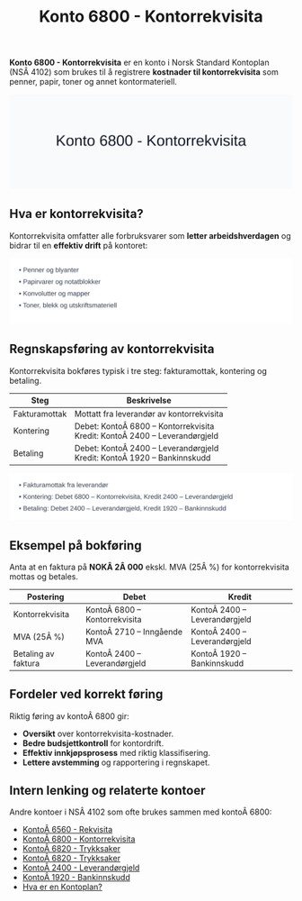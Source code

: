 ﻿---
title: "Konto 6800 - Kontorrekvisita"
seoTitle: "6800-kontorrekvisita"
meta_description: '**Konto 6800 - Kontorrekvisita** er en konto i Norsk Standard Kontoplan (NSÂ 4102) som brukes til å registrere **kostnader til kontorrekvisita** som penner, pa...'
slug: 6800-kontorrekvisita
type: blog
layout: pages/single
---

**Konto 6800 - Kontorrekvisita** er en konto i Norsk Standard Kontoplan (NSÂ 4102) som brukes til å registrere **kostnader til kontorrekvisita** som penner, papir, toner og annet kontormateriell.

![Illustrasjon av konto 6800 Kontorrekvisita](6800-kontorrekvisita-image.svg)

## Hva er kontorrekvisita?

Kontorrekvisita omfatter alle forbruksvarer som **letter arbeidshverdagen** og bidrar til en **effektiv drift** på kontoret:

![Typer kontorrekvisita](kontorrekvisita-typer.svg)

## Regnskapsføring av kontorrekvisita

Kontorrekvisita bokføres typisk i tre steg: fakturamottak, kontering og betaling.

| Steg            | Beskrivelse                                               |
|-----------------|-----------------------------------------------------------|
| Fakturamottak   | Mottatt fra leverandør av kontorrekvisita                 |
| Kontering       | Debet: KontoÂ 6800 – Kontorrekvisita<br>Kredit: KontoÂ 2400 – Leverandørgjeld |
| Betaling        | Debet: KontoÂ 2400 – Leverandørgjeld<br>Kredit: KontoÂ 1920 – Bankinnskudd |

![Bokføringsprosess kontorrekvisita](kontorrekvisita-bokforing.svg)

## Eksempel på bokføring

Anta at en faktura på **NOKÂ 2Â 000** ekskl. MVA (25Â %) for kontorrekvisita mottas og betales.

| Postering             | Debet                      | Kredit                         |
|-----------------------|----------------------------|--------------------------------|
| Kontorrekvisita       | KontoÂ 6800 – Kontorrekvisita | KontoÂ 2400 – Leverandørgjeld |
| MVA (25Â %)            | KontoÂ 2710 – Inngående MVA  | KontoÂ 2400 – Leverandørgjeld |
| Betaling av faktura   | KontoÂ 2400 – Leverandørgjeld | KontoÂ 1920 – Bankinnskudd    |

## Fordeler ved korrekt føring

Riktig føring av kontoÂ 6800 gir:

* **Oversikt** over kontorrekvisita-kostnader.
* **Bedre budsjettkontroll** for kontordrift.
* **Effektiv innkjøpsprosess** med riktig klassifisering.
* **Lettere avstemming** og rapportering i regnskapet.

## Intern lenking og relaterte kontoer

Andre kontoer i NSÂ 4102 som ofte brukes sammen med kontoÂ 6800:

* [KontoÂ 6560 - Rekvisita](/blogs/kontoplan/6560-rekvisita "KontoÂ 6560 - Rekvisita")
* [KontoÂ 6800 - Kontorrekvisita](/blogs/kontoplan/6800-kontorrekvisita "KontoÂ 6800 - Kontorrekvisita")
* [KontoÂ 6820 - Trykksaker](/blogs/kontoplan/6820-trykksaker "KontoÂ 6820 - Trykksaker")
* [KontoÂ 6820 - Trykksaker](/blogs/kontoplan/6820-trykksaker "KontoÂ 6820 - Trykksaker")
* [KontoÂ 2400 - Leverandørgjeld](/blogs/kontoplan/2400-leverandorgjeld "KontoÂ 2400 - Leverandørgjeld")
* [KontoÂ 1920 - Bankinnskudd](/blogs/kontoplan/1920-bankinnskudd "KontoÂ 1920 - Bankinnskudd")
* [Hva er en Kontoplan?](/blogs/regnskap/hva-er-kontoplan "Hva er en Kontoplan? Komplett Guide til Kontoplaner i Norsk Regnskap")







